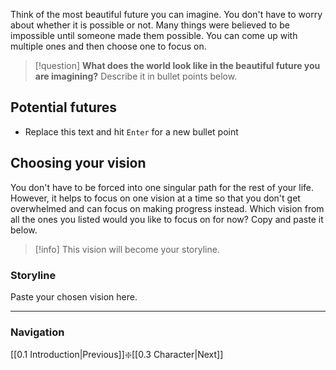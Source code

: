 Think of the most beautiful future you can imagine. You don't have to worry about whether it is possible or not. Many things were believed to be impossible until someone made them possible. You can come up with multiple ones and then choose one to focus on.

> [!question]
> **What does the world look like in the beautiful future you are imagining?**
> Describe it in bullet points below.

## Potential futures
- Replace this text and hit `Enter` for a new bullet point



## Choosing your vision
You don't have to be forced into one singular path for the rest of your life. However, it helps to focus on one vision at a time so that you don't get overwhelmed and can focus on making progress instead. Which vision from all the ones you listed would you like to focus on for now? Copy and paste it below.

>[!info]
This vision will become your storyline.


### Storyline
Paste your chosen vision here. 



--------
### Navigation
[[0.1 Introduction|Previous]]❇️[[0.3 Character|Next]]



